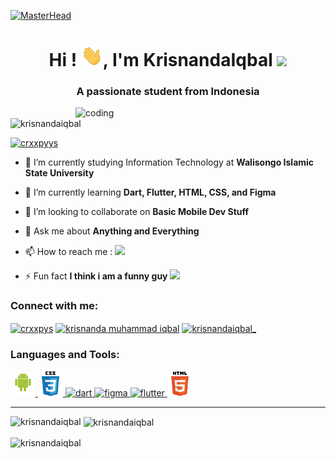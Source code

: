 [![MasterHead](https://1.bp.blogspot.com/-7A4WynwLsMw/XbBpCXG8fHI/AAAAAAAAMt4/uOa1bpLskYgrwGbllhSu2SDj_Mig8SXJQCLcBGAsYHQ/s1600/2000_600px.gif)](https://krisnandaiqbal.io)
<h1 align="center">Hi ! <img src="https://raw.githubusercontent.com/ABSphreak/ABSphreak/master/gifs/Hi.gif" width="35px" />, I'm KrisnandaIqbal <img src="https://c.tenor.com/eT_e-q0D5xoAAAAC/long-livethe-blob-sunglasses.gif" width="50px"  /> </h1>
<h3 align="center">A passionate student from Indonesia</h3>
<img align="right" alt="coding" width="400" src="https://cdn.dribbble.com/users/2789762/screenshots/8630894/media/583b209224b027954cb6e8b9901cb731.gif"

<p align="left"> <img src="https://komarev.com/ghpvc/?username=krisnandaiqbal&label=Profile%20views&color=0e75b6&style=flat" alt="krisnandaiqbal" /> </p>
<p align="left"> <a href="https://twitter.com/crxxpys" target="blank"><img src="https://img.shields.io/twitter/follow/crxxpyys?logo=twitter&style=for-the-badge" alt="crxxpyys" /></a> </p>

- 🔭 I’m currently studying Information Technology at **Walisongo Islamic State University**

- 🌱 I’m currently learning **Dart, Flutter, HTML, CSS, and Figma**

- 👯 I’m looking to collaborate on **Basic Mobile Dev Stuff**

- 💬 Ask me about **Anything and Everything**

- 📫 How to reach me : <a href="mailto:iqbal19250@gmail.com"><img src="https://img.shields.io/badge/-Gmail-c14438?style=flat-square&logo=Gmail&logoColor=white&link=mailto:iqbal19250@gmail.com"><a/>

- ⚡ Fun fact **I think i am a funny guy** <img src= "https://c.tenor.com/U9fgFrruh9wAAAAi/mikotill-smile.gif" width= "25px" />
  
<h3 align="left">Connect with me:</h3>
<p align="left">
<a href="https://twitter.com/crxxpyys" target="blank"><img align="center" src="https://raw.githubusercontent.com/rahuldkjain/github-profile-readme-generator/master/src/images/icons/Social/twitter.svg" alt="crxxpys" height="30" width="40" /></a>
<a href="https://fb.com/Krisnanda Muhammad Iqbal" target="blank"><img align="center" src="https://raw.githubusercontent.com/rahuldkjain/github-profile-readme-generator/master/src/images/icons/Social/facebook.svg" alt="krisnanda muhammad iqbal" height="30" width="40" /></a>
<a href="https://instagram.com/krisnandaiqbal_" target="blank"><img align="center" src="https://raw.githubusercontent.com/rahuldkjain/github-profile-readme-generator/master/src/images/icons/Social/instagram.svg" alt="krisnandaiqbal_" height="30" width="40" /></a>
</p>

<h3 align="left">Languages and Tools:</h3>
<p align="left"> <a href="https://developer.android.com" target="_blank" rel="noreferrer"> <img src="https://raw.githubusercontent.com/devicons/devicon/master/icons/android/android-original-wordmark.svg" alt="android" width="40" height="40"/> </a> <a href="https://www.w3schools.com/css/" target="_blank" rel="noreferrer"> <img src="https://raw.githubusercontent.com/devicons/devicon/master/icons/css3/css3-original-wordmark.svg" alt="css3" width="40" height="40"/> </a> <a href="https://dart.dev" target="_blank" rel="noreferrer"> <img src="https://www.vectorlogo.zone/logos/dartlang/dartlang-icon.svg" alt="dart" width="40" height="40"/> </a> <a href="https://www.figma.com/" target="_blank" rel="noreferrer"> <img src="https://www.vectorlogo.zone/logos/figma/figma-icon.svg" alt="figma" width="40" height="40"/> </a> <a href="https://flutter.dev" target="_blank" rel="noreferrer"> <img src="https://www.vectorlogo.zone/logos/flutterio/flutterio-icon.svg" alt="flutter" width="40" height="40"/> </a> <a href="https://www.w3.org/html/" target="_blank" rel="noreferrer"> <img src="https://raw.githubusercontent.com/devicons/devicon/master/icons/html5/html5-original-wordmark.svg" alt="html5" width="40" height="40"/> </a> </p>
  
<hr>
  
<p><img align="left" src="https://github-readme-stats.vercel.app/api/top-langs?username=krisnandaiqbal&show_icons=true&locale=en&layout=compact" alt="krisnandaiqbal" /></p>
  
<p>&nbsp;<img align="center" src="https://github-readme-stats.vercel.app/api?username=krisnandaiqbal&show_icons=true&locale=en" alt="krisnandaiqbal" /></p>

<p><img align="center" src="https://github-readme-streak-stats.herokuapp.com/?user=krisnandaiqbal&" alt="krisnandaiqbal" /></p>

